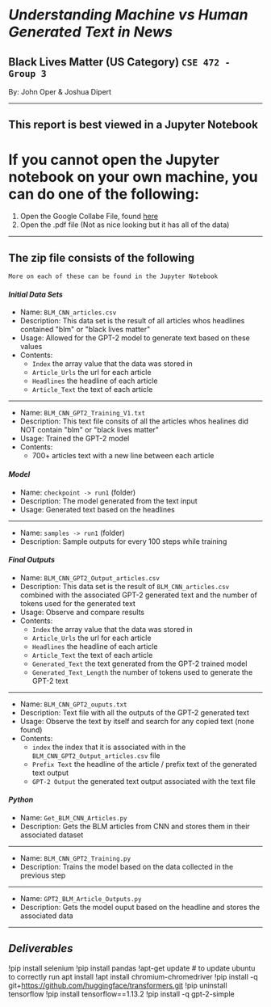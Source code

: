 # ***Understanding Machine vs Human Generated Text in News***
## Black Lives Matter (US Category) `CSE 472 - Group 3`
By: John Oper & Joshua Dipert

---

## **This report is best viewed in a Jupyter Notebook**
# If you cannot open the Jupyter notebook on your own machine, you can do one of the following:
1. Open the Google Collabe File, found [here](https://colab.research.google.com/drive/1873Id-1eBi6OdKusK-hvEmOtdofG7G4v?usp=sharing)
2. Open the .pdf file (Not as nice looking but it has all of the data)

---

## **The zip file consists of the following**
`More on each of these can be found in the Jupyter Notebook`
#### ***Initial Data Sets***
* Name: `BLM_CNN_articles.csv`
* Description: This data set is the result of all articles whos headlines contained "blm" or "black lives matter"
* Usage: Allowed for the GPT-2 model to generate text based on these values
* Contents:
  * `Index` the array value that the data was stored in
  * `Article_Urls` the url for each article
  * `Headlines` the headline of each article
  * `Article_Text` the text of each article

---
* Name: `BLM_CNN_GPT2_Training_V1.txt`
* Description: This text file consits of all the articles whos healines did NOT contain "blm" or "black lives matter"
* Usage: Trained the GPT-2 model
* Contents:
  * 700+ articles text with a new line between each article 

#### ***Model***
* Name: `checkpoint -> run1` (folder)
* Description: The model generated from the text input
* Usage: Generated text based on the headlines
---
* Name: `samples -> run1` (folder)
* Description: Sample outputs for every 100 steps while training

#### ***Final Outputs***
* Name: `BLM_CNN_GPT2_Output_articles.csv`
* Description: This data set is the result of `BLM_CNN_articles.csv` combined with the associated GPT-2 generated text and the number of tokens used for the generated text
* Usage: Observe and compare results
* Contents:
  * `Index` the array value that the data was stored in
  * `Article_Urls` the url for each article
  * `Headlines` the headline of each article
  * `Article_Text` the text of each article
  * `Generated_Text` the text generated from the GPT-2 trained model
  * `Generated_Text_Length` the number of tokens used to generate the GPT-2 text

---
* Name: `BLM_CNN_GPT2_ouputs.txt`
* Description: Text file with all the outputs of the GPT-2 generated text
* Usage: Observe the text by itself and search for any copied text (none found)
* Contents:
  * `index` the index that it is associated with in the `BLM_CNN_GPT2_Output_articles.csv` file
  * `Prefix Text` the headline of the article / prefix text of the generated text output
  * `GPT-2 Output` the generated text output associated with the text file
  
 #### ***Python***
 * Name: `Get_BLM_CNN_Articles.py`
 * Description: Gets the BLM articles from CNN and stores them in their associated dataset
 ---
 * Name: `BLM_CNN_GPT2_Training.py`
 * Description: Trains the model based on the data collected in the previous step
 ---
 * Name: `GPT2_BLM_Article_Outputs.py`
 * Description: Gets the model ouput based on the headline and stores the associated data

---

## ***Deliverables***
!pip install selenium
!pip install pandas
!apt-get update # to update ubuntu to correctly run apt install
!apt install chromium-chromedriver
!pip install -q git+https://github.com/huggingface/transformers.git
!pip uninstall tensorflow
!pip install tensorflow==1.13.2
!pip install -q gpt-2-simple
 
